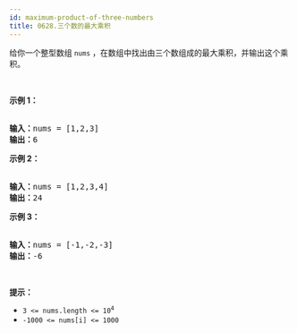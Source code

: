 ```yaml
---
id: maximum-product-of-three-numbers
title: 0628.三个数的最大乘积
---
```

给你一个整型数组 <code>nums</code> ，在数组中找出由三个数组成的最大乘积，并输出这个乘积。

 

**示例 1：**


<pre><br/><strong>输入：</strong>nums = [1,2,3]<br/><strong>输出：</strong>6<br/></pre>

**示例 2：**


<pre><br/><strong>输入：</strong>nums = [1,2,3,4]<br/><strong>输出：</strong>24<br/></pre>

**示例 3：**


<pre><br/><strong>输入：</strong>nums = [-1,-2,-3]<br/><strong>输出：</strong>-6<br/></pre>

 

**提示：**


- <code>3 &lt;= nums.length &lt;= 10<sup>4</sup></code>
- <code>-1000 &lt;= nums[i] &lt;= 1000</code>
